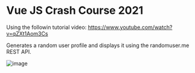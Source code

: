# Vue JS Crash Course 2021
Using the followin tutorial video: https://www.youtube.com/watch?v=qZXt1Aom3Cs

Generates a random user profile and displays it using the randomuser.me REST API.

![image](https://user-images.githubusercontent.com/27006526/126251524-c978e68a-0e3c-4317-9d08-f848a9641cb2.png)
